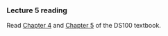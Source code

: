 ### Lecture 5 reading

Read [Chapter 4](http://www.textbook.ds100.org/ch/04/cleaning_intro.html) and [Chapter 5](http://www.textbook.ds100.org/ch/05/eda_intro.html) of the DS100 textbook.